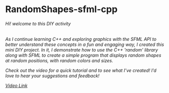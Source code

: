 # RandomShapes-sfml-cpp
<h6>Hi! welcome to this DIY activity<h6>
<p>As I continue learning C++ and exploring graphics with the SFML API to better understand these concepts in a fun and engaging way, I created this mini DIY project. In it, I demonstrate how to use the C++ 'random' library along with SFML to create a simple program that displays random shapes at random positions, with random colors and sizes.</p>
<p>Check out the video for a quick tutorial and to see what I’ve created! I’d love to hear your suggestions and feedback!</p>
<a href=https://youtu.be/Qcg5a_uLTtE?si=A-P_wz5W6DlfdZe8>Video Link</a>